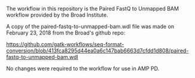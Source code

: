 The workflow in this repository is the Paired FastQ to Unmapped BAM workflow provided by the Broad Institute.

A copy of the paired-fastq-to-unmapped-bam.wdl file was made on February 23, 2018 from the Broad's github repo:

https://github.com/gatk-workflows/seq-format-conversion/blob/413fca8295d44ea0a6c147bab6663d7cfdd1d808/paired-fastq-to-unmapped-bam.wdl

No changes were required to the workflow for use in AMP PD.